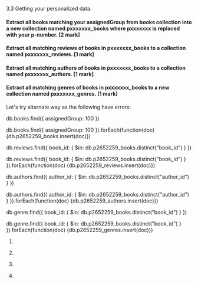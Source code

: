 3.3 Getting your personalized data. 


####    Extract all books matching your assignedGroup from books collection into a new collection named pxxxxxxx_books where pxxxxxxx is replaced with your p-number. [2 mark]

####    Extract all matching reviews of books in pxxxxxxx_books to a collection named pxxxxxxx_reviews. [1 mark]

####   Extract all matching authors of books in pxxxxxxx_books to a collection named pxxxxxxx_authors. [1 mark]

####    Extract all matching genres of books in pxxxxxxx_books to a new collection named pxxxxxxx_genres. [1 mark]




Let's try alternate way as the following have errors:


db.books.find({ assignedGroup: 100 })

db.books.find({ assignedGroup: 100 }).forEach(function(doc) {db.p2652259_books.insert(doc)})

db.reviews.find({ book_id: { $in: db.p2652259_books.distinct("book_id") } })

db.reviews.find({ book_id: { $in: db.p2652259_books.distinct("book_id") } }).forEach(function(doc) {db.p2652259_reviews.insert(doc)})

db.authors.find({ author_id: { $in: db.p2652259_books.distinct("author_id") } })

db.authors.find({ author_id: { $in: db.p2652259_books.distinct("author_id") } }).forEach(function(doc) {db.p2652259_authors.insert(doc)})

db.genre.find({ book_id: { $in: db.p2652259_books.distinct("book_id") } })

db.genre.find({ book_id: { $in: db.p2652259_books.distinct("book_id") } }).forEach(function(doc) {db.p2652259_genres.insert(doc)})

1. 

<!--     db.books.aggregate([
    { $match: { assignedGroup: 100 } },
    { $out: "p2652259_books" }
    ]) -->





2. 

<!--     db.reviews.aggregate([
    {
        $match: {
        review_id: { $in: db.p2652259_books.distinct("book_id") }
        }
    },
    { $out: "p2652259_reviews" }
    ]) -->




<!-- 2. db.p2652259_books.aggregate([
  { $lookup: {
      from: "reviews",
      localField: "book_id",
      foreignField: "book_id",
      as: "reviews"
  } },
  { $unwind: "$reviews" },
  { $project: { _id: 0 } }, 
  { $out: "p2652259_reviews" }
]) -->







3.
<!-- 
    db.authors.aggregate([
    {
        $match: {
        author_id: { $in: db.p2652259_books.distinct("authors") }
        }
    },
    { $out: "p2652259_authors" }
    ]) -->



4.

<!--     db.genres.aggregate([
    {
        $match: {
        book_id: { $in: db.p2652259_books.distinct("book_id") }
        }
    },
    { $out: "p2652259_genres" }
    ]) -->




